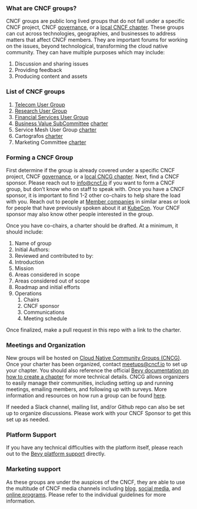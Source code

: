 ### What are CNCF groups?

CNCF groups are public long lived groups that do not fall under a specific CNCF project, CNCF [governance](https://github.com/cncf/toc), or a [local CNCF chapter](https://community.cncf.io/). These groups can cut across technologies, geographies, and businesses to address matters that affect CNCF members. They are important forums for working on the issues, beyond technological, transforming the cloud native community. They can have multiple purposes which may include:

1. Discussion and sharing issues
2. Providing feedback
3. Producing content and assets

### List of CNCF groups

1. [Telecom User Group](https://github.com/cncf/telecom-user-group)
2. [Research User Group](https://github.com/cncf/research-user-group)
3. [Financial Services User Group](https://github.com/cncf/financial-user-group)
4. [Business Value SubCommittee](https://github.com/cncf/business-value) [charter](https://docs.google.com/document/d/1lMEwmdLHPi7FUh1WVt-kDrk1UKZlV3BykXjlm_iL4Ro/edit?ts=5f74c3e0#heading=h.7ugaugyyy9bv)
5. Service Mesh User Group [charter](https://docs.google.com/document/d/1jiQnPPXaPS0YG4_l3565lx555v4kqWoxifJXu3-i9Gw/edit)
6. Cartografos [charter](https://docs.google.com/document/d/1nL_x_APhKKAAxQMIBspXjXaz_sEqMgTm1lWjUxd6HYw/edit?ts=5ffcd705#heading=h.75bkqqx2sglh)
7. Marketing Committee [charter](https://github.com/cncf/foundation/blob/main/charter.md#10-marketing-committee)

### Forming a CNCF Group

First determine if the group is already covered under a specific CNCF project, CNCF [governance](https://github.com/cncf/toc), or a [local CNCG chapter](https://community.cncf.io/). Next, find a CNCF sponsor. Please reach out to [info@cncf.io](mailto:info@cncf.io) if you want to form a CNCF group, but don’t know who on staff to speak with. Once you have a CNCF sponsor, it is important to find 1-2 other co-chairs to help share the load with you. Reach out to people at [Member companies](https://www.cncf.io/about/members/) in similar areas or look for people that have previously spoken about it at [KubeCon](https://events.linuxfoundation.org/kubecon-cloudnativecon-europe/). Your CNCF sponsor may also know other people interested in the group.

Once you have co-chairs, a charter should be drafted. At a minimum, it should include:

1. Name of group
2. Initial Authors:
3. Reviewed and contributed to by:
4. Introduction
5. Mission
6. Areas considered in scope
7. Areas considered out of scope
8. Roadmap and initial efforts
9. Operations
    1. Chairs
    2. CNCF sponsor
    3. Communications
    4. Meeting schedule

Once finalized, make a pull request in this repo with a link to the charter.

### Meetings and Organization

New groups will be hosted on [Cloud Native Community Groups (CNCG)](https://community.cncf.io/). Once your charter has been organized, contact [meetups@cncf.io](mailto:meetups@cncf.io) to set up your chapter. You should also reference the official [Bevy documentation on how to create a chapter](https://help.bevy.com/hc/en-us/articles/1500001546381-Create-a-chapter) for more technical details. CNCG allows organizers to easily manage their communities, including setting up and running meetings, emailing members, and following up with surveys. More information and resources on how run a group can be found [here](https://help.bevylabs.com/).

If needed a Slack channel, mailing list, and/or Github repo can also be set up to organize discussions. Please work with your CNCF Sponsor to get this set up as needed.

### Platform Support

If you have any technical difficulties with the platform itself, please reach out to the [Bevy platform support](https://help.bevylabs.com/) directly.

### Marketing support

As these groups are under the auspices of the CNCF, they are able to use the multitude of CNCF media channels including [blog](https://github.com/cncf/foundation/blob/main/policies-guidance/blog-guidelines.md), [social media](https://github.com/cncf/foundation/blob/main/policies-guidance/social-guidelines.md), and [online programs](https://github.com/cncf/foundation/blob/main/policies-guidance/online-programs-guidelines.md). Please refer to the individual guidelines for more information.
